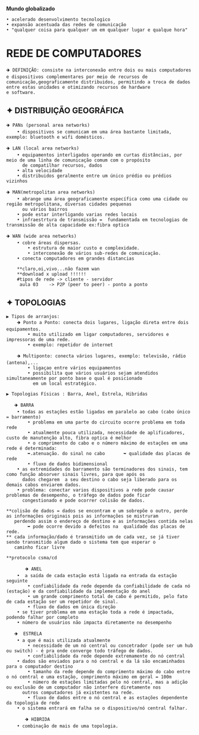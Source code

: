 **Mundo globalizado**

	• acelerado desenvolvimento tecnologico
	• expansão acentuada das redes de comunicação
	• "qualquer coisa para qualquer um em qualquer lugar e qualque hora"

# REDE DE COMPUTADORES

 	🡺 DEFINIÇÃO: consiste na interconexão entre dois ou mais computadores e dispositivos complementares por meio de recursos de 
  	comunicação,geograficamente distribuidos, permitindo a troca de dados entre estas unidades e otimizando recursos de hardware 
   	e software.

## ✦ DISTRIBUIÇÃO GEOGRÁFICA

	🡺 PANs (personal area networks) 
		• dispositivos se comunicam em uma área bastante limitada, exemplo: bluetooth e wifi domésticos.

	🡺 LAN (local area networks) 
		• equipamentos interligados operando em curtas distâncias, por meio de uma linha de comunicação comum com o propósito 
  		  de compatilhar recursos, dados 
		• alta velocidade
		• distribuidos geralmente entre um único prédio ou prédios vizinhos

	🡺 MAN(metropolitan area networks) 
		• abrange uma área geograficamente específica como uma cidade ou região metropolitana, diversas cidades pequenas 
  		  ou vários bairros
 		• pode estar interligando varias redes locais 
 		• infraestrtura de transmissão =  fundamentada em tecnologias de transmissão de alta capacidade ex:fibra optica

	🡺 WAN (wide area networks) 
		• cobre áreas dispersas.
       		• estrutura de maior custo e complexidade.   
        	• interconexão de vários sub-redes de comunicação.
		• conecta computadores em grandes distancias 

		**claro,oi,vivo...não fazem wan  
		**download x upload !!!!!!
		#tipos de rede -> cliente - servidor
   		 aula 03    -> P2P (peer to peer) - ponto a ponto 

## ✦ TOPOLOGIAS

    ▶ Tipos de arranjos: 
		🡺 Ponto a Ponto: conecta dois lugares, ligação direta entre dois equipamentos.
			• muito utilizado em ligar computadores, servidores e impressoras de uma rede.
 			• exemplo: repetidor de internet 
    
 		🡺 Multiponto: conecta vários lugares, exemplo: televisão, rádio (antena),...
 			• ligaçao entre vários equipamentos
			• possibilita que vários usuários sejam atendidos simultaneamente por ponto base o qual é posicionado 
   			  em um local estratégico. 
 
    ▶ Topologias Físicas : Barra, Anel, Estrela, Hibridas
    
	   🡺 BARRA
		• todas as estações estão ligadas em paralelo ao cabo (cabo único = barramento)
       		• problema em uma parte do circuito ocorre problema em toda rede
        	• atualmente pouca utilizada, necessidade de aplificadores, custo de manutenção alto, fibra optica é melhor
       		• o comprimento do cabo e o número máximo de estações em uma rede é determinada: 
			➥.atenuação. do sinal no cabo		➥ qualidade das placas de rede
        	• fluxo de dados bidimensional 
	 	• as extremidades do barramento são terminadores dos sinais, tem como função absorver sinais livres, para que após os 
   		  dados chegarem  a seu destino o cabo seja liberado para os demais cabos enviarem dados.
		• problema: conectar varios dispositivos a rede pode causar problemas de desempenho, o tráfego de dados pode ficar 
  		  congestionado e pode ocorrer colisão de dados.
      
	**colisão de dados = dados se encontram e um sobrepõe o outro, perde as informações originais pois as informações se mistruram
 	   perdendo assim o endereço de destino e as informações contida nelas 
	     	➥ pode ocorre devido a defeitos na  qualidade das placas de rede. 
	** cada informação/dado é transmitido um de cada vez, se já tiver sendo transmitido algum dado o sistema tem que esperar o 
 	   caminho ficar livre

	**protocolo csma/cd

           🡺 ANEL 
		•  a saída de cada estação está ligada na entrada da estação seguinte 
        	• confiabilidade da rede depende da confiabilidade de cada nó (estação) e da confiabilidade da implementação do anel
        	• um grande comprimento total de cabo é permitido, pelo fato de cada estação ser um repetidor de sinal.
        	• fluxo de dados em única direção 
		• se tiver problema em uma estação toda a rede é impactada, podendo falhar por completo
		• número de usuários não impacta diretamente no desempenho   

	   🡺  ESTRELA
		• a que é mais utilizada atualmente
        	• necessidade de um nó central ou concetrador (pode ser um hub ou switch) - é pra onde converge todo tráfego de dados. 
        	• confiabilidade da rede depende extremamente do nó central
		• dados são enviados para o nó central e da lá são encaminhados para o computador destino
        	• tamanho da rede depende do comprimento máximo do cabo entre o nó central e uma estação, comprimento máximo em geral = 100m
        	• número de estações limitadas pelo nó central, mas a adição ou exclusão de um computador não interfere diretamente nos 
	 	  outros computadores já existentes na rede.
	        • fluxo de dados entre o nó central e as estações dependente da topologia de rede
		• o sistema entrará em falha se o dispositivo/nó central falhar.

    	   🡺 HIBRIDA
		• combinação de mais de uma topologia.



















